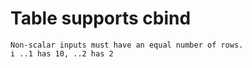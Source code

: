 # Table supports cbind

    Non-scalar inputs must have an equal number of rows.
    i ..1 has 10, ..2 has 2


